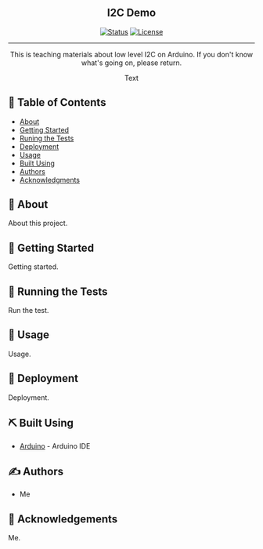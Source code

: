 <h2 align="center">I2C Demo</h2>

<div align="center">

[![Status](https://img.shields.io/badge/status-active-success.svg)]()
[![License](https://img.shields.io/badge/license-MIT-blue.svg)](/LICENSE)

</div>

---
<p align="center"> This is teaching materials about low level I2C on Arduino. If you don't know what's going on, please return.
    <br> 
</p>

<p align="center"> Text
    <br> 
</p>

## 📝 Table of Contents

- [About](#about)
- [Getting Started](#getting_started)
- [Runing the Tests](#tests)
- [Deployment](#deployment)
- [Usage](#usage)
- [Built Using](#built_using)
- [Authors](#authors)
- [Acknowledgments](#acknowledgement)

## 🧐 About <a name = "about"></a>

About this project.

## 🏁 Getting Started <a name = "getting_started"></a>

Getting started.

## 🔧 Running the Tests <a name = "tests"></a>

Run the test.

## 🎈 Usage <a name="usage"></a>

Usage.

## 🚀 Deployment <a name = "deployment"></a>

Deployment.

## ⛏️ Built Using <a name = "built_using"></a>

- [Arduino](https://www.arduino.cc/) - Arduino IDE


## ✍️ Authors <a name = "authors"></a>

- Me

## 🎉 Acknowledgements <a name = "acknowledgement"></a>

Me.